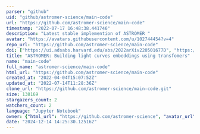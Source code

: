 ```yaml
---
parser: "github"
uid: "github/astromer-science/main-code"
url: "https://github.com/astromer-science/main-code"
timestamp: "2022-07-17 16:48:38.441746"
description: "Latest stable implemention of ASTROMER "
avatar: "https://avatars.githubusercontent.com/u/102744454?v=4"
repo_url: "https://github.com/astromer-science/main-code"
doi: ["https://ui.adsabs.harvard.edu/abs/2022arXiv220501677D", "https://ui.adsabs.harvard.edu/abs/2022ascl.soft05020D/abstract"]
title: "ASTROMER: Building light curves embeddings using transfomers"
name: "main-code"
full_name: "astromer-science/main-code"
html_url: "https://github.com/astromer-science/main-code"
created_at: "2022-04-04T15:07:52Z"
updated_at: "2022-07-14T11:28:36Z"
clone_url: "https://github.com/astromer-science/main-code.git"
size: 138169
stargazers_count: 2
watchers_count: 2
language: "Jupyter Notebook"
owner: {"html_url": "https://github.com/astromer-science", "avatar_url": "https://avatars.githubusercontent.com/u/102744454?v=4", "login": "astromer-science", "type": "Organization"}
date: "2024-12-14 14:25:30.125162"
---
```

